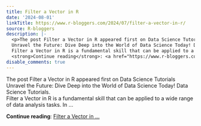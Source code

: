 ```yaml
---
title: Filter a Vector in R
date: '2024-08-01'
linkTitle: https://www.r-bloggers.com/2024/07/filter-a-vector-in-r/
source: R-bloggers
description: |-
  <p>The post Filter a Vector in R appeared first on Data Science Tutorials<br />
  Unravel the Future: Dive Deep into the World of Data Science Today! Data Science Tutorials.<br />
  Filter a Vector in R is a fundamental skill that can be applied to a wide range of data analysis tasks. In ...</p>
  <strong>Continue reading</strong>: <a href="https://www.r-bloggers.com/2024/07/filter-a-vector-in-r/">Filter a Vector in ...
disable_comments: true
---
```

<p>The post Filter a Vector in R appeared first on Data Science Tutorials<br />
Unravel the Future: Dive Deep into the World of Data Science Today! Data Science Tutorials.<br />
Filter a Vector in R is a fundamental skill that can be applied to a wide range of data analysis tasks. In ...</p>
<strong>Continue reading</strong>: <a href="https://www.r-bloggers.com/2024/07/filter-a-vector-in-r/">Filter a Vector in ...